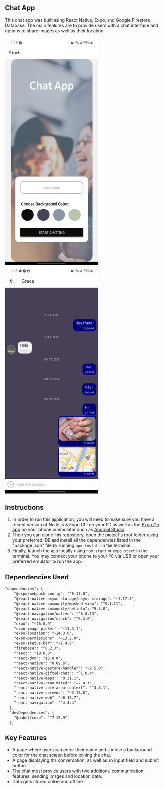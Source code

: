 ## Chat App

This chat app was built using React Native, Expo, and Google Firestore Database. The main features are to provide users with a chat interface and options to share images as well as their location.

<img src="img/StartScreen.jpg" width="300" alt="Screenshot of start screen"> <img src="img/ChatScreen.jpg" width="300" alt="Screenshot of chat screen">


## Instructions

1. In order to run this application, you will need to make sure you have a recent version of Node.js & Expo CLI on your PC as well as the [Expo Go app](https://expo.dev/client) on your phone or emulator such as [Android Studio](https://developer.android.com/studio). 
2. Then you can clone this repository, open the project's root folder using your preferred IDE and install all the dependencies listed in the "package.json" file by running `npm install` in the terminal. 
3. Finally, launch the app locally using `npm start` or `expo start` in the terminal. You may connect your phone to your PC via USB or open your preferred emulator to run the app.


## Dependencies Used
```
"dependencies": {
    "@expo/webpack-config": "^0.17.0",
    "@react-native-async-storage/async-storage": "~1.17.3",
    "@react-native-community/masked-view": "^0.1.11",
    "@react-native-community/netinfo": "9.3.0",
    "@react-navigation/native": "^6.0.13",
    "@react-navigation/stack": "^6.3.0",
    "expo": "~46.0.9",
    "expo-image-picker": "~13.3.1",
    "expo-location": "~14.3.0",
    "expo-permissions": "~13.2.0",
    "expo-status-bar": "~1.4.0",
    "firebase": "^8.2.3",
    "react": "18.0.0",
    "react-dom": "18.0.0",
    "react-native": "0.69.6",
    "react-native-gesture-handler": "~2.5.0",
    "react-native-gifted-chat": "^1.0.4",
    "react-native-maps": "0.31.1",
    "react-native-reanimated": "~2.9.1",
    "react-native-safe-area-context": "^4.3.1",
    "react-native-screens": "~3.15.0",
    "react-native-web": "~0.18.7",
    "react-navigation": "^4.4.4"
  },
  "devDependencies": {
    "@babel/core": "^7.12.9"
  },
  ```


## Key Features

- A page where users can enter their name and choose a background color for the chat screen before joining the chat.
- A page displaying the conversation, as well as an input field and submit button.
- The chat must provide users with two additional communication features: sending images and location data.
- Data gets stored online and offline.
